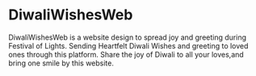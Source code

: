 # DiwaliWishesWeb
DiwaliWishesWeb is a website design to spread joy and greeting during Festival of Lights.
Sending Heartfelt Diwali Wishes and greeting to loved ones through this platform.
Share the joy of Diwali to all your loves,and bring one smile by this website.
